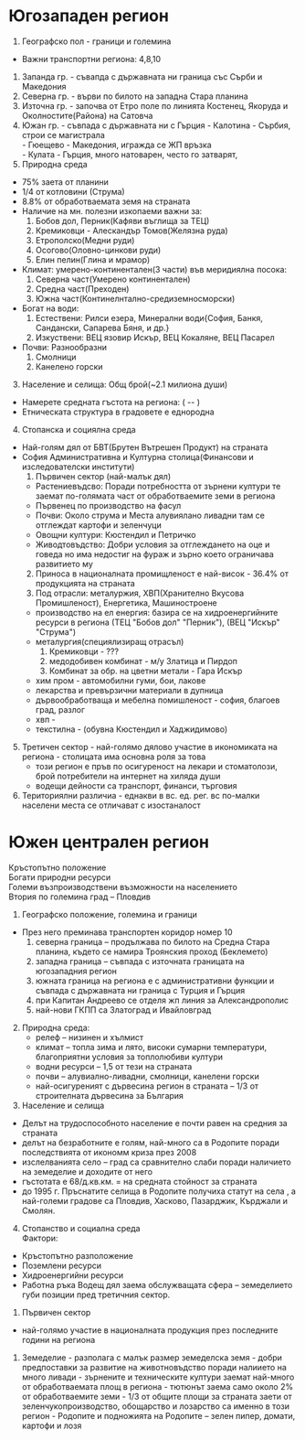 # Югозападен регион
1. Географско пол - граници и големина 
- Важни транспортни региона: 4,8,10
 1. Запанда гр. - съвапда с държавната ни граница със Сърби и Македония 
 2. Северна гр. - върви по билото на западна Стара планина
 3. Източна гр. - започва от Етро поле по линията Костенец, Якоруда и Околностите(Района) на Сатовча
 4. Южан гр. - съвпада с държавната ни с Гърция
 		- Калотина - Сърбия, строи се магистрала  
		- Гюещево - Македония, игражда се ЖП връзка  
		- Кулата - Гърция, много натоварен, често го затварят,  
2. Природна среда 
 - 75% заета от планини
 - 1/4 от котловини (Струма)
 - 8.8% от обработваемата земя на страната
 - Наличие на мн. полезни изкопаеми важни за:
    1. Бобов дол, Перник(Кафяви въглища за ТЕЦ)
	2. Кремиковци - Алескандър Томов(Желязна руда)
	3. Етрополско(Медни руди)
	4. Осогово(Оловно-цинкови руди)
	5. Елин пелин(Глина и мрамор)
 - Климат: умерено-континентален(3 части) във меридиялна посока: 
    1. Северна част(Умерено континентален)
    2. Средна част(Преходен)
    3. Южна част(Континелнтално-средиземносморски)
 - Богат на води: 
    1. Естествени: Рилси езера, Минерални води{София, Банкя, Сандански, Сапарева Бяня, и др.}
	2. Изкуствени: ВЕЦ язовир Искър, ВЕЦ Кокаляне, ВЕЦ Пасарел
 - Почви: Разнообразни
    1. Смолници
    2. Канелено горски
3. Население и селища: Общ брой(~2.1 милиона души)
 - Намерете средната гъстота на региона: ( -- )
 - Етническата структура в градовете е еднородна
4. Стопанска и социялна среда 
 - Най-голям дял от БВТ(Брутен Вътрешен Продукт) на страната
 - София Административна и Културна столица(Финансови и изследователски институти)
   1. Първичен сектор (най-малък дял)
     - Растениевъдсво: Поради потребността от зърнени култури те заемат по-голямата част от обработваемите земи в региона 
	 - Първенец по производство на фасул
	 - Почви: Около струма и Места алувиялано ливадни там се отглеждат картофи и зеленчуци 
	 - Овощни култури: Кюстендил и Петричко 
	 - Живодтовъдство: Добри условия за отглеждането на оце и говеда но има недостиг на фураж и зърно което ограничава развитието му
   2. Приноса в националната промищленост е най-висок - 36.4% от продукцията на страната
   3. Под отрасли: металуржия, ХВП(Хранително Вкусова Промишленост), Енергетика, Машиностроене
    - производство на ел енергия: базира се на хидроенергийните ресурси в региона (ТЕЦ "Бобов дол" "Перник"), (ВЕЦ "Искър" "Струма")
	- металургия(специялизиращ отрасъл)
	  1. Кремиковци - ???
	  2. медодобивен комбинат - м/у Златица и Пирдоп
	  3. Комбинат за обр. на цветни метали - Гара Искър
	- хим пром - автомобилни гуми, бои, лакове
	- лекарства и превързични материали в дупница
	- дървообработваща и мебелна помишленост - софия, благоев град, разлог
	- хвп - 
	- текстилна - (обувна Кюстендил и Хаджидимово) 
 5. Третичен сектор - най-голямо дялово участие в икономиката на региона - столицата има основна роля за това 
 	- този регион е пръв по осигуреност на лекари и стоматолози, брой потребители на интернет на хиляда души 
	- водещи дейности са транспорт, финанси, търговия
 6. Териториялни различиа - еднакви в вс. ед. рег. вс по-малки населени места се отличават с изостаналост

# Южен централен регион
Кръстопътно положение  
Богати природни ресурси  
Големи възпроизводствени възможности на населението  
Втория по големина град – Пловдив

1. Географско положение, големина и граници  
 - През него преминава транспортен коридор номер 10
	1. северна граница – продължава по билото на Средна Стара планина, където се намира Троянския проход (Беклемето)
	2. западна граница – съвпада с източната границата на югозападния регион
	3. южната граница на региона е с административни функции и съвпада с държавната ни граница с Турция и Гърция
	4. при Капитан Андреево се отделя жп линия за Александрополис
	5. най-нови ГКПП са Златоград и Ивайловград
2. Природна среда:
	- релеф – низинен и хълмист
	- климат – топла зима и лято, високи сумарни температури, благоприятни условия за топлолюбиви култури
	- водни ресурси – 1,5 от тези на страната
	- почви – алувиално-ливадни, смолници, канелени горски
	- най-осигуреният с дървесина регион в страната – 1/3 от строителната дървесина за България  
3. Население и селища
  - Делът на трудоспособното население е почти равен на средния за страната
  - делът на безработните е голям, най-много са в Родопите поради последствията от икономм криза през 2008
  - изслелванията село – град са сравнително слаби поради наличието на земеделие и доходите от него
  - гъстотата е 68/д.кв.км. = на средната стойност за страната
  - до 1995 г. Пръснатите селища в Родопите получиха статут на села , а най-големи градове са Пловдив, Хасково, Пазарджик, Кърджали и Смолян.
4. Стопанство и социална среда  
Фактори:
 - Кръстопътно разположение
 - Поземлени ресурси
 - Хидроенергийни ресурси
 - Работна ръка
 Водещ дял заема обслужващата сфера – земеделието губи позиции пред третичния сектор.
 1. Първичен сектор
  - най-голямо участие в националната продукция през последните години на региона
   1. Земеделие
    - разполага с малък размер земеделска земя
    - добри предпоставки за развитие на животновъдство поради налиието на много ливади
    - зърнените и техническите култури заемат най-много от обработваемата площ в региона
    - тютюнът заема само около 2% от обработваемите земи
    - 1/3 от общите площи за страната заети от зеленчукопроизводство, обощарство и лозарство са именно в този регион
    - Родопите и подножията на Родопите – зелен пипер, домати, картофи и лозя
